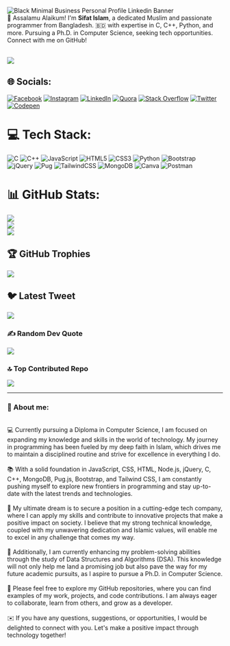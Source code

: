 ![Black Minimal Business Personal Profile Linkedin Banner](https://github.com/Sifathislam/Sifathislam/assets/105329974/b5b1b731-3e5a-4387-8964-b7533cf08420)
 <br>
🌟 Assalamu Alaikum! I'm <b>Sifat Islam</b>, a dedicated Muslim and passionate programmer from Bangladesh. 🇧🇩 with expertise in C, C++, Python, and more. Pursuing a Ph.D. in Computer Science, seeking tech opportunities. Connect with me on GitHub!<br> <br>


[![](https://visitcount.itsvg.in/api?id=Sifathislam&icon=2&color=3)](https://visitcount.itsvg.in)


## 🌐 Socials:
[![Facebook](https://img.shields.io/badge/Facebook-%231877F2.svg?logo=Facebook&logoColor=white)](https://facebook.com/sifathislam790) [![Instagram](https://img.shields.io/badge/Instagram-%23E4405F.svg?logo=Instagram&logoColor=white)](https://instagram.com/sifathislam790) [![LinkedIn](https://img.shields.io/badge/LinkedIn-%230077B5.svg?logo=linkedin&logoColor=white)](https://www.linkedin.com/in/sifathislam790/) [![Quora](https://img.shields.io/badge/Quora-%23B92B27.svg?logo=Quora&logoColor=white)](https://quora.com/profile/Sifat-Islam-137) [![Stack Overflow](https://img.shields.io/badge/-Stackoverflow-FE7A16?logo=stack-overflow&logoColor=white)](https://stackoverflow.com/users/18268038) [![Twitter](https://img.shields.io/badge/Twitter-%231DA1F2.svg?logo=Twitter&logoColor=white)](https://twitter.com/SIFATH60599070) [![Codepen](https://img.shields.io/badge/Codepen-000000?style=for-the-badge&logo=codepen&logoColor=white)](https://codepen.io/@sifathislam790) 

# 💻 Tech Stack:
![C](https://img.shields.io/badge/c-%2300599C.svg?style=for-the-badge&logo=c&logoColor=white) ![C++](https://img.shields.io/badge/c++-%2300599C.svg?style=for-the-badge&logo=c%2B%2B&logoColor=white) ![JavaScript](https://img.shields.io/badge/javascript-%23323330.svg?style=for-the-badge&logo=javascript&logoColor=%23F7DF1E) ![HTML5](https://img.shields.io/badge/html5-%23E34F26.svg?style=for-the-badge&logo=html5&logoColor=white) ![CSS3](https://img.shields.io/badge/css3-%231572B6.svg?style=for-the-badge&logo=css3&logoColor=white) ![Python](https://img.shields.io/badge/python-3670A0?style=for-the-badge&logo=python&logoColor=ffdd54) ![Bootstrap](https://img.shields.io/badge/bootstrap-%23563D7C.svg?style=for-the-badge&logo=bootstrap&logoColor=white) ![jQuery](https://img.shields.io/badge/jquery-%230769AD.svg?style=for-the-badge&logo=jquery&logoColor=white) ![Pug](https://img.shields.io/badge/Pug-FFF?style=for-the-badge&logo=pug&logoColor=A86454) ![TailwindCSS](https://img.shields.io/badge/tailwindcss-%2338B2AC.svg?style=for-the-badge&logo=tailwind-css&logoColor=white) ![MongoDB](https://img.shields.io/badge/MongoDB-%234ea94b.svg?style=for-the-badge&logo=mongodb&logoColor=white) ![Canva](https://img.shields.io/badge/Canva-%2300C4CC.svg?style=for-the-badge&logo=Canva&logoColor=white) ![Postman](https://img.shields.io/badge/Postman-FF6C37?style=for-the-badge&logo=postman&logoColor=white)
# 📊 GitHub Stats:
![](https://github-readme-stats.vercel.app/api?username=Mohaiminul-Islam-AppzoneIT&theme=dark&hide_border=false&include_all_commits=true&count_private=true)<br/>
![](https://github-readme-streak-stats.herokuapp.com/?user=Mohaiminul-Islam-AppzoneIT&theme=dark&hide_border=false)<br/>
![](https://github-readme-stats.vercel.app/api/top-langs/?username=Mohaiminul-Islam-AppzoneIT&theme=dark&hide_border=false&include_all_commits=true&count_private=true&layout=compact)

## 🏆 GitHub Trophies
![](https://github-profile-trophy.vercel.app/?username=Mohaiminul-Islam-AppzoneIT&theme=matrix&no-frame=false&no-bg=true&margin-w=4)

## 🐦 Latest Tweet
[![](https://gtce.itsvg.in/api?username=SIFATH60599070)](https://github.com/VishwaGauravIn/github-twitter-card-embed)

### ✍️ Random Dev Quote
![](https://quotes-github-readme.vercel.app/api?type=horizontal&theme=gruvbox)

### 🔝 Top Contributed Repo
![](https://github-contributor-stats.vercel.app/api?username=Mohaiminul-Islam-AppzoneIT&limit=5&theme=tokyonight&combine_all_yearly_contributions=true)

---
<h3>🙂 About me:</h3>
<br>💻 Currently pursuing a Diploma in Computer Science, I am focused on expanding my knowledge and skills in the world of technology. My journey in programming has been fueled by my deep faith in Islam, which drives me to maintain a disciplined routine and strive for excellence in everything I do.<br><br>📚 With a solid foundation in JavaScript, CSS, HTML, Node.js, jQuery, C, C++, MongoDB, Pug.js, Bootstrap, and Tailwind CSS, I am constantly pushing myself to explore new frontiers in programming and stay up-to-date with the latest trends and technologies.<br><br>🚀 My ultimate dream is to secure a position in a cutting-edge tech company, where I can apply my skills and contribute to innovative projects that make a positive impact on society. I believe that my strong technical knowledge, coupled with my unwavering dedication and Islamic values, will enable me to excel in any challenge that comes my way.<br><br>📖 Additionally, I am currently enhancing my problem-solving abilities through the study of Data Structures and Algorithms (DSA). This knowledge will not only help me land a promising job but also pave the way for my future academic pursuits, as I aspire to pursue a Ph.D. in Computer Science.<br><br>🔗 Please feel free to explore my GitHub repositories, where you can find examples of my work, projects, and code contributions. I am always eager to collaborate, learn from others, and grow as a developer.<br><br>✉️ If you have any questions, suggestions, or opportunities, I would be delighted to connect with you. Let's make a positive impact through technology together!


<!-- Proudly created with GPRM ( https://gprm.itsvg.in ) -->
